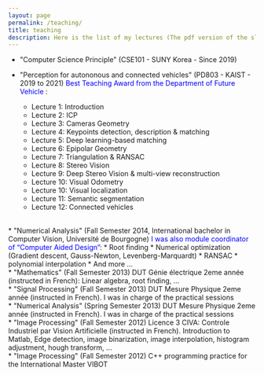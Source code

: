 ```yaml
---
layout: page
permalink: /teaching/
title: teaching
description: Here is the list of my lectures (The pdf version of the slides are lacking many animations!)
---
```


* "Computer Science Principle" (CSE101 - SUNY Korea - Since 2019)

* "Perception for autononous and connected vehicles" (PD803 - KAIST - 2019 to 2021) <span style="color:blue">Best Teaching Award from the Department of Future Vehicle </span>:
	* Lecture 1: Introduction
	* Lecture 2: ICP
	* Lecture 3: Cameras Geometry
	* Lecture 4: Keypoints detection, description & matching
	* Lecture 5: Deep learning-based matching
	* Lecture 6: Epipolar Geometry
	* Lecture 7: Triangulation & RANSAC
	* Lecture 8: Stereo Vision
	* Lecture 9: Deep Stereo Vision & multi-view reconstruction
	* Lecture 10: Visual Odometry
	* Lecture 10: Visual localization
	* Lecture 11: Semantic segmentation
	* Lecture 12: Connected vehicles

<br/>
* "Numerical Analysis" (Fall Semester 2014, International bachelor in Computer Vision, Université de Bourgogne) <span style="color:blue">I was also module coordinator of “Computer Aided Design”</span>: 
	* Root finding
	* Numerical optimization (Gradient descent, Gauss-Newton, Levenberg-Marquardt)
	* RANSAC
	* polynomial interpolation
	* And more ...

<br/>
* "Mathematics" (Fall Semester 2013) DUT Génie électrique 2eme année (instructed in French): Linear algebra, root finding, ...
<br/>
* "Signal Processing" (Fall Semester 2013) DUT Mesure Physique 2eme année (instructed in French). I was in charge of the practical sessions
<br/>
* "Numerical Analysis" (Spring Semester 2013) DUT Mesure Physique 2eme année (instructed in French). I was in charge of the practical sessions
<br/>
* "Image Processing" (Fall Semester 2012) Licence 3 CIVA: Controle Industriel par Vision Artificielle (instructed in French). Introduction to Matlab, Edge detection, image binarization, image interpolation, histogram adjustment, hough transform, ... 
<br/>
* "Image Processing" (Fall Semester 2012) C++ programming practice for the International Master VIBOT 

